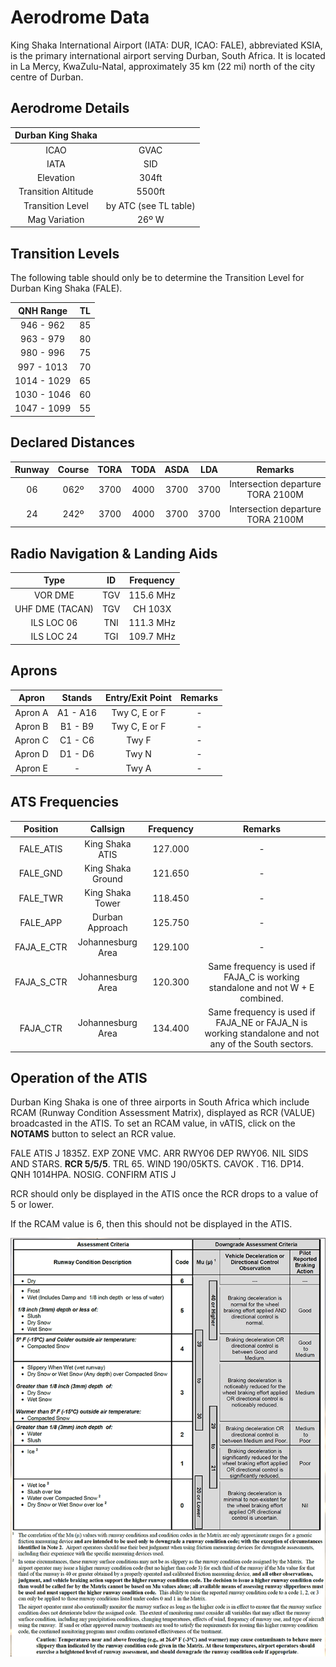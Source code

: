 # Aerodrome Data
King Shaka International Airport (IATA: DUR, ICAO: FALE), abbreviated KSIA, is the primary international airport serving Durban, South Africa. It is located in La Mercy, KwaZulu-Natal, approximately 35 km (22 mi) north of the city centre of Durban.

## Aerodrome Details

|  Durban King Shaka    |                           |
| :---------: | :----------------------------------: |
| ICAO | GVAC |
| IATA | SID |
| Elevation | 304ft |
| Transition Altitude | 5500ft |
| Transition Level | by ATC (see TL table) |
| Mag Variation | 26º W |

## Transition Levels

The following table should only be to determine the Transition Level for Durban King Shaka (FALE).

| QNH Range | TL |
| :---------: | :---------: |
| 946 - 962 | 85 |
| 963 - 979 | 80 |
| 980 - 996 | 75 |
| 997 - 1013 | 70 |
| 1014 - 1029 | 65 |
| 1030 - 1046 | 60 |
| 1047 - 1099 | 55 |

## Declared Distances

| Runway | Course | TORA | TODA | ASDA | LDA | Remarks |
| :---------: | :---------: | :---------: | :---------: | :---------: | :---------: | :---------: |
| 06    | 062º    | 3700     | 4000     | 3700     | 3700    | Intersection departure TORA 2100M |
| 24    | 242º    | 3700     | 4000     | 3700     | 3700    | Intersection departure TORA 2100M |

## Radio Navigation & Landing Aids

| Type | ID | Frequency | 
| :---------: | :---------: | :---------: |
| VOR DME | TGV | 115.6 MHz |
| UHF DME (TACAN) | TGV | CH 103X |
| ILS LOC 06 | TNI | 111.3 MHz |
| ILS LOC 24 | TGI | 109.7 MHz |

## Aprons 

| Apron | Stands | Entry/Exit Point | Remarks |
| :---------: | :---------: | :---------: | :---------: |
| Apron A | A1 - A16 | Twy C, E or F | - |
| Apron B | B1 - B9 | Twy C, E or F | - |
| Apron C | C1 - C6 | Twy F | - |
| Apron D | D1 - D6 | Twy N | - |
| Apron E | - | Twy A | - |

## ATS Frequencies


| Position    | Callsign              | Frequency | Remarks             |
| :---------: | :---------: | :---------: | :---------: |
| FALE_ATIS   | King Shaka ATIS     | 127.000   | -                   |
| FALE_GND    | King Shaka Ground       | 121.650   | -                   |
| FALE_TWR    | King Shaka Tower    | 118.450   | -                   |
| FALE_APP    | Durban Approach | 125.750   | -                   |
| FAJA_E_CTR    | Johannesburg Area     | 129.100   | - |
| FAJA_S_CTR    | Johannesburg Area     | 120.300   | Same frequency is used if FAJA_C is working standalone and not W + E combined. |
| FAJA_CTR    | Johannesburg Area     | 134.400   | Same frequency is used if FAJA_NE or FAJA_N is working standalone and not any of the South sectors.                   |

## Operation of the ATIS
Durban King Shaka is one of three airports in South Africa which include RCAM (Runway Condition Assessment Matrix), displayed as RCR (VALUE) broadcasted in the ATIS. To set an RCAM value, in vATIS, click on the **NOTAMS** button to select an RCR value.

FALE ATIS J 1835Z. EXP ZONE VMC. ARR RWY06 DEP RWY06. NIL SIDS AND STARS. **RCR 5/5/5**. TRL 65. WIND 190/05KTS. CAVOK . T16. DP14. QNH 1014HPA. NOSIG. CONFIRM ATIS J

RCR should only be displayed in the ATIS once the RCR drops to a value of 5 or lower.

If the RCAM value is 6, then this should not be displayed in the ATIS.

![alt text](rcam.png)
